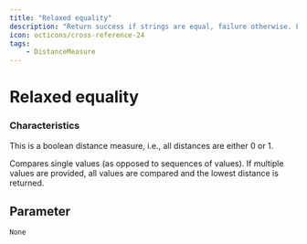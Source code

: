 ```yaml
---
title: "Relaxed equality"
description: "Return success if strings are equal, failure otherwise. Lower/upper case and differences like ö/o, n/ñ, c/ç etc. are treated as equal."
icon: octicons/cross-reference-24
tags: 
    - DistanceMeasure
---
```

# Relaxed equality
<!-- This file was generated - DO NOT CHANGE IT MANUALLY -->




### Characteristics
This is a boolean distance measure, i.e., all distances are either 0 or 1.

Compares single values (as opposed to sequences of values). If multiple values are provided, all values are compared and the lowest distance is returned.

## Parameter

`None`